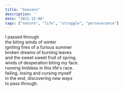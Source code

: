 ```yaml
---
title: "Seasons"
description: ''
date: "2021-12-08"
tags: ["nature", "life", "struggle", "perseverance"]
---
```

I passed through     
the biting winds of winter     
igniting fires of a furious summer     
broken dreams of burning leaves     
and the sweet sweet fruit of spring.     
winds of desperation biting my face.     
running limbless in this life's race.     
failing, losing and cursing myself     
in the end, discovering new ways     
to pass through.     
     
     
     
